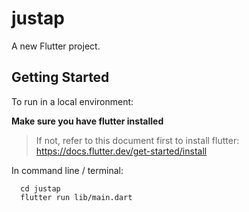 # justap

A new Flutter project.

## Getting Started

To run in a local environment:

**Make sure you have flutter installed**
> If not, refer to this document first to install flutter: https://docs.flutter.dev/get-started/install

In command line / terminal:

```
  cd justap
  flutter run lib/main.dart
```


